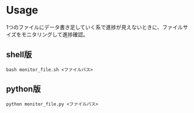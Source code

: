# Usage

1つのファイルにデータ書き足していく系で進捗が見えないときに、ファイルサイズをモニタリングして進捗確認。

## shell版
```:
bash monitor_file.sh <ファイルパス> 
```

## python版
```:
python monitor_file.py <ファイルパス> 
```